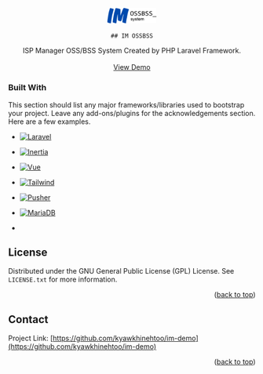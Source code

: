 <div align="center">
    <img src="storage/app/public/images/im-logo-big.png" alt="Logo" width="100px" >

    ## IM OSSBSS

>

<p align="center">
   ISP Manager OSS/BSS System Created by PHP Laravel Framework.
    <br />
    <br />
    <a href="https://github.com/othneildrew/Best-README-Template">View Demo</a>
  </p>
  
</div>

### Built With

This section should list any major frameworks/libraries used to bootstrap your project. Leave any add-ons/plugins for the acknowledgements section. Here are a few examples.

- [![Laravel][Laravel.com]][Laravel-url]
- [![Inertia][Inertiajs]][inertia-url]
- [![Vue][Vue.js]][Vue-url]
- [![Tailwind][TailwindCss]][Tailwind-url]
- [![Pusher][Pusher]][Pusher-url]
- [![MariaDB][Maria]][Maria-url]

- <!-- MARKDOWN LINKS & IMAGES -->
  <!-- https://www.markdownguide.org/basic-syntax/#reference-style-links -->
  [Inertiajs]: https://img.shields.io/badge/Inertia-9553E9?style=for-the-badge&logo=inertia&logoColor=white
  [Laravel.com]: https://img.shields.io/badge/Laravel-FF2D20?style=for-the-badge&logo=laravel&logoColor=white
  [Vue.js]: https://img.shields.io/badge/Vuejs-4FC08D?style=for-the-badge&logo=vue.js&logoColor=white
  [TailwindCss]: https://img.shields.io/badge/Tailwind%20Css-06B6D4?style=for-the-badge&logo=tailwind%20css&logoColor=white
  [Pusher]: https://img.shields.io/badge/Pusher-300D4F?style=for-the-badge&logo=Pusher&logoColor=white
  [Maria]: https://img.shields.io/badge/MariaDb-003545?style=for-the-badge&logo=MariaDb&logoColor=white

[Laravel-url]: https://laravel.com
[inertia-url]: https://inertiajs.com
[vue-url]: https://vuejs.org
[Tailwind-url]: https://tailwindcss.com
[Pusher-url]: https://pusher.com/laravel/
[Maria-url]: https://mariadb.org/

<!-- LICENSE -->

## License

Distributed under the GNU General Public License (GPL) License. See `LICENSE.txt` for more information.

<p align="right">(<a href="#readme-top">back to top</a>)</p>

<!-- CONTACT -->

## Contact

Project Link: [https://github.com/kyawkhinehtoo/im-demo](https://github.com/kyawkhinehtoo/im-demo)

<p align="right">(<a href="#readme-top">back to top</a>)</p>
